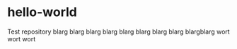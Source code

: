 # hello-world
Test repository
blarg blarg blarg blarg blarg blarg blarg blarg blargblarg wort wort wort
